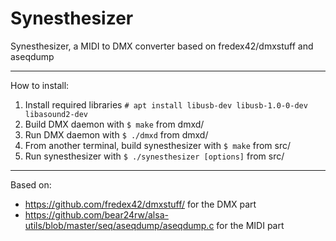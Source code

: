 # Synesthesizer
Synesthesizer, a MIDI to DMX converter based on fredex42/dmxstuff and aseqdump

------------
How to install:

1. Install required libraries `# apt install libusb-dev libusb-1.0-0-dev libasound2-dev`
3. Build DMX daemon with `$ make` from dmxd/
4. Run DMX daemon with `$ ./dmxd` from dmxd/
5. From another terminal, build synesthesizer with `$ make` from src/
6. Run synesthesizer with `$ ./synesthesizer [options]` from src/

------------
Based on:
* https://github.com/fredex42/dmxstuff/ for the DMX part
* https://github.com/bear24rw/alsa-utils/blob/master/seq/aseqdump/aseqdump.c for the MIDI part
